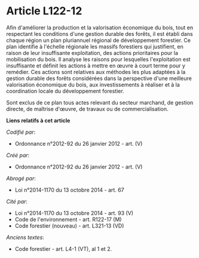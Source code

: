 # Article L122-12

Afin d'améliorer la production et la valorisation économique du bois, tout en respectant les conditions d'une gestion durable
des forêts, il est établi dans chaque région un plan pluriannuel régional de développement forestier. Ce plan identifie à
l'échelle régionale les massifs forestiers qui justifient, en raison de leur insuffisante exploitation, des actions
prioritaires pour la mobilisation du bois. Il analyse les raisons pour lesquelles l'exploitation est insuffisante et définit
les actions à mettre en œuvre à court terme pour y remédier. Ces actions sont relatives aux méthodes les plus adaptées à la
gestion durable des forêts considérées dans la perspective d'une meilleure valorisation économique du bois, aux
investissements à réaliser et à la coordination locale du développement forestier.

Sont exclus de ce plan tous actes relevant du secteur marchand, de gestion directe, de maîtrise d'œuvre, de travaux ou de
commercialisation.

**Liens relatifs à cet article**

_Codifié par_:

  - Ordonnance n°2012-92 du 26 janvier 2012 - art. (V)

_Créé par_:

  - Ordonnance n°2012-92 du 26 janvier 2012 - art. (V)

_Abrogé par_:

  - Loi n°2014-1170 du 13 octobre 2014 - art. 67

_Cité par_:

  - Loi n°2014-1170 du 13 octobre 2014 - art. 93 (V)
  - Code de l'environnement - art. R122-17 (M)
  - Code forestier (nouveau) - art. L321-13 (VD)

_Anciens textes_:

  - Code forestier - art. L4-1 (VT), al 1 et 2.
